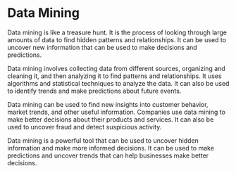 # Data Mining

Data mining is like a treasure hunt. It is the process of looking through large amounts of data to find hidden patterns and relationships. It can be used to uncover new information that can be used to make decisions and predictions.

Data mining involves collecting data from different sources, organizing and cleaning it, and then analyzing it to find patterns and relationships. It uses algorithms and statistical techniques to analyze the data. It can also be used to identify trends and make predictions about future events.

Data mining can be used to find new insights into customer behavior, market trends, and other useful information. Companies use data mining to make better decisions about their products and services. It can also be used to uncover fraud and detect suspicious activity.

Data mining is a powerful tool that can be used to uncover hidden information and make more informed decisions. It can be used to make predictions and uncover trends that can help businesses make better decisions.
